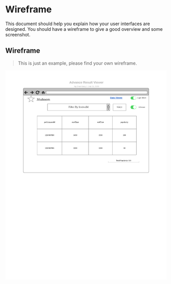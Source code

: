 # Wireframe

This document should help you explain how your user interfaces are designed. You should have a wireframe to give a good overview and some screenshot.

## Wireframe

> This is just an example, please find your own wireframe.

![Wireframe](assets/Advance_Result_Viewer.png)
